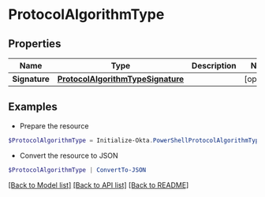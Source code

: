 # ProtocolAlgorithmType
## Properties

Name | Type | Description | Notes
------------ | ------------- | ------------- | -------------
**Signature** | [**ProtocolAlgorithmTypeSignature**](ProtocolAlgorithmTypeSignature.md) |  | [optional] 

## Examples

- Prepare the resource
```powershell
$ProtocolAlgorithmType = Initialize-Okta.PowerShellProtocolAlgorithmType  -Signature null
```

- Convert the resource to JSON
```powershell
$ProtocolAlgorithmType | ConvertTo-JSON
```

[[Back to Model list]](../README.md#documentation-for-models) [[Back to API list]](../README.md#documentation-for-api-endpoints) [[Back to README]](../README.md)

